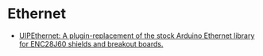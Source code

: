 # Ethernet

* [UIPEthernet: A plugin-replacement of the stock Arduino Ethernet library for ENC28J60 shields and breakout boards.](https://github.com/ntruchsess/arduino_uip)

